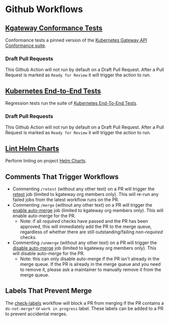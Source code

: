 # Github Workflows

## [Kgateway Conformance Tests](./regression-tests.yaml)
Conformance tests a pinned version of the [Kubernetes Gateway API Conformance suite](https://github.com/kubernetes-sigs/gateway-api/blob/main/conformance/conformance_test.go).

### Draft Pull Requests
This Github Action will not run by default on a Draft Pull Request. After a Pull Request is marked as `Ready for Review`
it will trigger the action to run.

## [Kubernetes End-to-End Tests](./pr-kubernetes-tests.yaml)
Regression tests run the suite of [Kubernetes End-To-End Tests](https://github.com/kgateway-dev/kgateway/tree/main/test/e2e).

### Draft Pull Requests
This Github Action will not run by default on a Draft Pull Request. After a Pull Request is marked as `Ready for Review`
it will trigger the action to run.

## [Lint Helm Charts](./lint-helm.yaml)
Perform linting on project [Helm Charts](../../install/helm/README.md).

## Comments That Trigger Workflows
- Commenting `/retest` (without any other text) on a PR will trigger the [retest](./retest.yaml) job (limited to kgateway org members only). This will re-run any failed jobs from the latest workflow runs on the PR.
- Commenting `/merge` (without any other text) on a PR will trigger the [enable auto-merge](./automerge.yaml) job (limited to kgateway org members only). This will enable auto-merge for the PR.
    - Note: if all _required_ checks have passed and the PR has been approved, this will immediately add the PR to the merge queue, regardless of whether there are still outstanding/failing _non-required_ checks.
- Commenting `/unmerge` (without any other text) on a PR will trigger the [disable auto-merge](./automerge.yaml) job (limited to kgateway org members only). This will disable auto-merge for the PR.
    - Note: this can only disable auto-merge if the PR isn't already in the merge queue. If the PR is already in the merge queue and you need to remove it, please ask a maintainer to manually remove it from the merge queue.

## Labels That Prevent Merge
The [check-labels](./check-labels.yaml) workflow will block a PR from merging if the PR contains a `do-not-merge*` or `work in progress` label. These labels can be added to a PR to prevent accidental merges.
